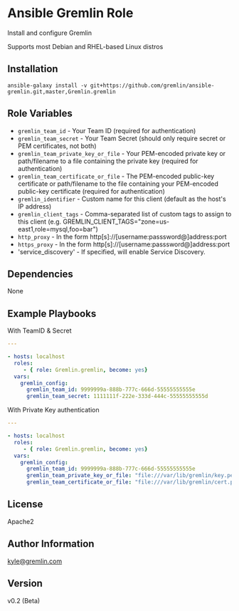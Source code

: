 Ansible Gremlin Role
========

Install and configure Gremlin

Supports most Debian and RHEL-based Linux distros

Installation
------------

```
ansible-galaxy install -v git+https://github.com/gremlin/ansible-gremlin.git,master,Gremlin.gremlin
```

Role Variables
--------------

- `gremlin_team_id` - Your Team ID (required for authentication)
- `gremlin_team_secret` - Your Team Secret (should only require secret or PEM certificates, not both)
- `gremlin_team_private_key_or_file` - Your PEM-encoded private key or path/filename to a file containing the private key (required for authentication)
- `gremlin_team_certificate_or_file` - The PEM-encoded public-key certificate or path/filename to the file containing your PEM-encoded public-key certificate (required for authentication)
- `gremlin_identifier` - Custom name for this client (default as the host's IP address)
- `gremlin_client_tags` - Comma-separated list of custom tags to assign to this client (e.g. GREMLIN_CLIENT_TAGS="zone=us-east1,role=mysql,foo=bar")
- `http_proxy` - In the form http[s]://[username:passsword@]address:port
- `https_proxy` - In the form http[s]://[username:passsword@]address:port
- 'service_discovery' - If specified, will enable Service Discovery.


Dependencies
------------
None

Example Playbooks
-----------------


With TeamID & Secret

```yaml
---

- hosts: localhost
  roles:
     - { role: Gremlin.gremlin, become: yes}
  vars:
    gremlin_config:
      gremlin_team_id: 9999999a-888b-777c-666d-55555555555e
      gremlin_team_secret: 1111111f-222e-333d-444c-55555555555d
```

With Private Key authentication
```yaml
---

- hosts: localhost
  roles:
     - { role: Gremlin.gremlin, become: yes}
  vars:
    gremlin_config:
      gremlin_team_id: 9999999a-888b-777c-666d-55555555555e
      gremlin_team_private_key_or_file: "file:///var/lib/gremlin/key.pem"
      gremlin_team_certificate_or_file: "file:///var/lib/gremlin/cert.pem"
```


License
-------

Apache2

Author Information
------------------

kyle@gremlin.com

Version
-------
v0.2 (Beta)
